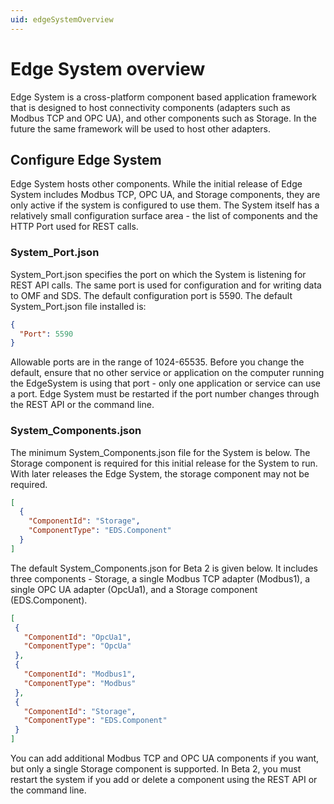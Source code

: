 ```yaml
---
uid: edgeSystemOverview
---
```


# Edge System overview

Edge System is a cross-platform component based application framework that is designed to host connectivity components (adapters such as Modbus TCP and OPC UA), and other components such as Storage. In the future the same framework will be used to host other adapters.

## Configure Edge System

Edge System hosts other components. While the initial release of Edge System includes Modbus TCP, OPC UA, and Storage components, they are only active if the system is configured to use them. The System itself has a relatively small configuration surface area - the list of components and the HTTP Port used for REST calls.

### System_Port.json

System_Port.json specifies the port on which the System is listening for REST API calls. The same port is used for configuration and for writing data to OMF and SDS. The default configuration port is 5590. The default System_Port.json file installed is:

```json
{
  "Port": 5590
}
```

Allowable ports are in the range of 1024-65535. Before you change the default, ensure that no other service or application on the computer running the EdgeSystem is using that port - only one application or service can use a port. Edge System must be restarted if the port number changes through the REST API or the command line.

### System_Components.json

The minimum System_Components.json file for the System is below. The Storage component is required for this initial release for the System to run. With later releases the Edge System, the storage component may not be required.

```json
[
  {
    "ComponentId": "Storage",
    "ComponentType": "EDS.Component"
  }
]
```

The default System_Components.json for Beta 2 is given below. It includes three components - Storage, a single Modbus TCP adapter (Modbus1), a single OPC UA adapter (OpcUa1), and a Storage component (EDS.Component).

 ```json
[
  {
    "ComponentId": "OpcUa1",
    "ComponentType": "OpcUa"
  },
  {
    "ComponentId": "Modbus1",
    "ComponentType": "Modbus"
  },
  {
    "ComponentId": "Storage",
    "ComponentType": "EDS.Component"
  }
]
 ```

You can add additional Modbus TCP and OPC UA components if you want, but only a single Storage component is supported. In Beta 2, you must restart the system if you add or delete a component using the REST API or the command line.
